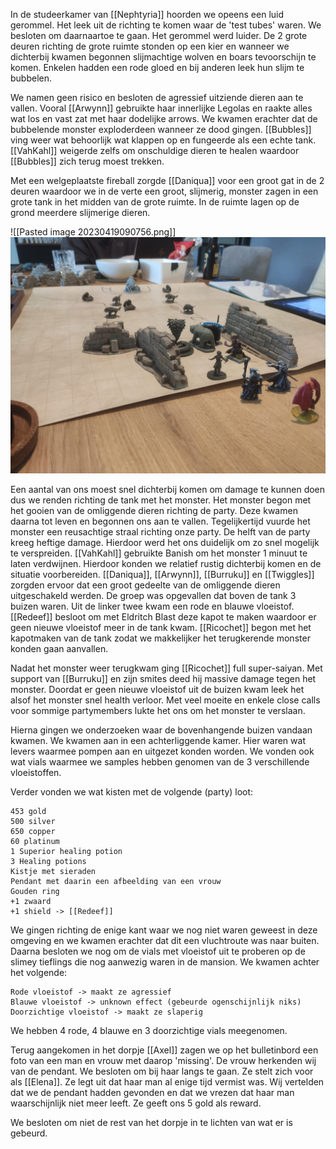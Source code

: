 In de studeerkamer van [[Nephtyria]] hoorden we opeens een luid gerommel. Het leek uit de richting te komen waar de 'test tubes' waren. We besloten om daarnaartoe te gaan. Het gerommel werd luider. De 2 grote deuren richting de grote ruimte stonden op een kier en wanneer we dichterbij kwamen begonnen slijmachtige wolven en boars tevoorschijn te komen. Enkelen hadden een rode gloed en bij anderen leek hun slijm te bubbelen. 

We namen geen risico en besloten de agressief uitziende dieren aan te vallen. Vooral [[Arwynn]] gebruikte haar innerlijke Legolas en raakte alles wat los en vast zat met haar dodelijke arrows. We kwamen erachter dat de bubbelende monster exploderdeen wanneer ze dood gingen. [[Bubbles]] ving weer wat behoorlijk wat klappen op en fungeerde als een echte tank. [[VahKahl]] weigerde zelfs om onschuldige dieren te healen waardoor [[Bubbles]] zich terug moest trekken. 

Met een welgeplaatste fireball zorgde [[Daniqua]] voor een groot gat in de 2 deuren waardoor we in de verte een groot, slijmerig, monster zagen in een grote tank in het midden van de grote ruimte. In de ruimte lagen op de grond meerdere slijmerige dieren.

![[Pasted image 20230419090756.png]]
<img src="/assets/Pasted image 20230419090756.png"/>

Een aantal van ons moest snel dichterbij komen om damage te kunnen doen dus we renden richting de tank met het monster. Het monster begon met het gooien van de omliggende dieren richting de party. Deze kwamen daarna tot leven en begonnen ons aan te vallen. Tegelijkertijd vuurde het monster een reusachtige straal richting onze party. De helft van de party kreeg heftige damage. Hierdoor werd het ons duidelijk om zo snel mogelijk te verspreiden. [[VahKahl]] gebruikte Banish om het monster 1 minuut te laten verdwijnen. Hierdoor konden we relatief rustig dichterbij komen en de situatie voorbereiden. [[Daniqua]], [[Arwynn]], [[Burruku]] en [[Twiggles]] zorgden ervoor dat een groot gedeelte van de omliggende dieren uitgeschakeld werden. De groep was opgevallen dat boven de tank 3 buizen waren. Uit de linker twee kwam een rode en blauwe vloeistof. [[Redeef]] besloot om met Eldritch Blast deze kapot te maken waardoor er geen nieuwe vloeistof meer in de tank kwam. [[Ricochet]] begon met het kapotmaken van de tank zodat we makkelijker het terugkerende monster konden gaan aanvallen.

Nadat het monster weer terugkwam ging [[Ricochet]] full super-saiyan. Met support van [[Burruku]] en zijn smites deed hij massive damage tegen het monster. Doordat er geen nieuwe vloeistof uit de buizen kwam leek het alsof het monster snel health verloor. Met veel moeite en enkele close calls voor sommige partymembers lukte het ons om het monster te verslaan. 

Hierna gingen we onderzoeken waar de bovenhangende buizen vandaan kwamen. We kwamen aan in een achterliggende kamer. Hier waren wat levers waarmee pompen aan en uitgezet konden worden. We vonden ook wat vials waarmee we samples hebben genomen van de 3 verschillende vloeistoffen. 

Verder vonden we wat kisten met de volgende (party) loot:

	453 gold
	500 silver
	650 copper
	60 platinum
	1 Superior healing potion
	3 Healing potions
	Kistje met sieraden
	Pendant met daarin een afbeelding van een vrouw
	Gouden ring
	+1 zwaard
	+1 shield -> [[Redeef]]

We gingen richting de enige kant waar we nog niet waren geweest in deze omgeving en we kwamen erachter dat dit een vluchtroute was naar buiten. Daarna besloten we nog om de vials met vloeistof uit te proberen op de slimey tieflings die nog aanwezig waren in de mansion. We kwamen achter het volgende:

	Rode vloeistof -> maakt ze agressief
	Blauwe vloeistof -> unknown effect (gebeurde ogenschijnlijk niks)
	Doorzichtige vloeistof -> maakt ze slaperig

We hebben 4 rode, 4 blauwe en 3 doorzichtige vials meegenomen.

Terug aangekomen in het dorpje [[Axel]] zagen we op het bulletinbord een foto van een man en vrouw met daarop 'missing'. De vrouw herkenden wij van de pendant. We besloten om bij haar langs te gaan. Ze stelt zich voor als [[Elena]]. Ze legt uit dat haar man al enige tijd vermist was. Wij vertelden dat we de pendant hadden gevonden en dat we vrezen dat haar man waarschijnlijk niet meer leeft. Ze geeft ons 5 gold als reward. 

We besloten om niet de rest van het dorpje in te lichten van wat er is gebeurd.




